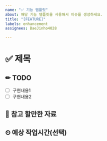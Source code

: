 ```yaml
---
name: "✅ 기능 템플릿"
about: 해당 기능 템플릿을 사용해서 이슈를 생성하세요.
title: "[FEATURE]"
labels: enhancement
assignees: BaeJinho4028

---
```


# ✅ 제목

## ✏ TODO
- [ ] 구현내용1
- [ ] 구현내용2

## 📖 참고 할만한 자료

## ⏲ 예상 작업시간(선택)
